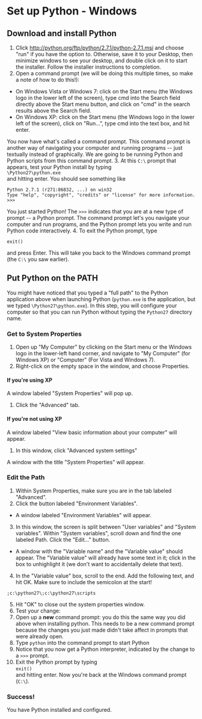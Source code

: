 # Set up Python - Windows

## Download and install Python

1. Click http://python.org/ftp/python/2.7.1/python-2.7.1.msi and choose "run" if you have the option to. Otherwise, save it to your Desktop, then minimize windows to see your desktop, and double click on it to start the installer. Follow the installer instructions to completion.
2. Open a command prompt (we will be doing this multiple times, so make a note of how to do this!):
  * On Windows Vista or Windows 7: click on the Start menu (the Windows logo in the lower left of the screen), type cmd into the Search field directly above the Start menu button, and click on "cmd" in the search results above the Search field.
  * On Windows XP: click on the Start menu (the Windows logo in the lower left of the screen), click on "Run...", type cmd into the text box, and hit enter.  
 
  You now have what's called a command prompt. This command prompt is another way of navigating your computer and running programs -- just textually instead of graphically. We are going to be running Python and Python scripts from this command prompt.
3. At this `C:\` prompt that appears, test your Python install by typing  
`\Python27\python.exe`  
and hitting enter. You should see something like  
 ```
 Python 2.7.1 (r271:86832, ...) on win32
 Type "help", "copyright", "credits" or "license" for more information.  
 >>>
 ```

  You just started Python! The `>>>` indicates that you are at a new type of prompt -- a Python prompt. The command prompt let's you navigate your computer and run programs, and the Python prompt lets you write and run Python code interactively.
4. To exit the Python prompt, type  
 ```
 exit()
 ```

 and press Enter. This will take you back to the Windows command prompt (the `C:\` you saw earlier).

## Put Python on the PATH

You might have noticed that you typed a "full path" to the Python application above when launching Python (`python.exe` is the application, but we typed `\Python27\python.exe`). In this step, you will configure your computer so that you can run Python without typing the `Python27` directory name.

### Get to System Properties
1. Open up "My Computer" by clicking on the Start menu or the Windows logo in the lower-left hand corner, and navigate to "My Computer" (for Windows XP) or "Computer" (For Vista and Windows 7).
2. Right-click on the empty space in the window, and choose Properties.

#### If you're using XP
A window labeled "System Properties" will pop up.  
  1. Click the "Advanced" tab.

#### If you're not using XP
A window labeled "View basic information about your computer" will appear.  
  1. In this window, click "Advanced system settings"

A window with the title "System Properties" will appear.

### Edit the Path
1. Within System Properties, make sure you are in the tab labeled "Advanced".
2. Click the button labeled "Environment Variables".
  * A window labeled "Environment Variables" will appear.
3. In this window, the screen is split between "User variables" and "System variables". Within "System variables", scroll down and find the one labeled Path. Click the "Edit..." button.
  * A window with the "Variable name" and the "Variable value" should appear. The "Variable value" will already have some text in it; click in the box to unhighlight it (we don't want to accidentally delete that text).
4. In the "Variable value" box, scroll to the end. Add the following text, and hit OK. Make sure to include the semicolon at the start!  
 ```
 ;c:\python27\;c:\python27\scripts
 ```
5. Hit "OK" to close out the system properties window.
6. Test your change:
  1. Open up a **new** command prompt: you do this the same way you did above when installing python. This needs to be a new command prompt because the changes you just made didn't take affect in prompts that were already open.
  2. Type `python` into the command prompt to start Python
  3. Notice that you now get a Python interpreter, indicated by the change to a `>>>` prompt.
  4. Exit the Python prompt by typing  
  `exit()`  
  and hitting enter. Now you're back at the Windows command prompt (`C:\`).

### Success!

You have Python installed and configured.
